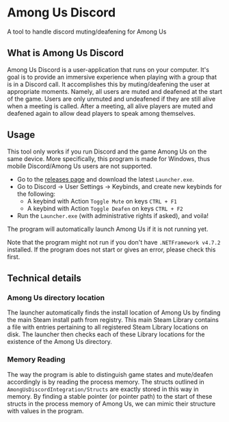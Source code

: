 # Among Us Discord
A tool to handle discord muting/deafening for Among Us

## What is Among Us Discord
Among Us Discord is a user-application that runs on your computer.
It's goal is to provide an immersive experience when playing with a group that is in a Discord call.
It accomplishes this by muting/deafening the user at appropriate moments.
Namely, all users are muted and deafened at the start of the game.
Users are only unmuted and undeafened if they are still alive when a meeting is called.
After a meeting, all alive players are muted and deafened again to allow dead players to speak among themselves.

## Usage
This tool only works if you run Discord and the game Among Us on the same device.
More specifically, this program is made for Windows, thus mobile Discord/Among Us users are not supported.
- Go to the [releases page](https://github.com/Extremelyd1/AmongUsDiscord/releases) and download the latest `Launcher.exe`.
- Go to Discord -> User Settings -> Keybinds, and create new keybinds for the following:
    - A keybind with Action `Toggle Mute` on keys `CTRL + F1`
    - A keybind with Action `Toggle Deafen` on keys `CTRL + F2`
- Run the `Launcher.exe` (with administrative rights if asked), and voila!
 
The program will automatically launch Among Us if it is not running yet. 
 
Note that the program might not run if you don't have `.NETFramework v4.7.2` installed. If the program does not start or gives an error, please check this first.

## Technical details
### Among Us directory location
The launcher automatically finds the install location of Among Us by finding the main Steam install path from registry.
This main Steam Library contains a file with entries pertaining to all registered Steam Library locations on disk. 
The launcher then checks each of these Library locations for the existence of the Among Us directory.

### Memory Reading
The way the program is able to distinguish game states and mute/deafen accordingly is by reading the process memory.
The structs outlined in `AmongUsDiscordIntegration/Structs` are exactly stored in this way in memory. 
By finding a stable pointer (or pointer path) to the start of these structs in the process memory of Among Us, we can mimic their structure with values in the program.
